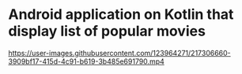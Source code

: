 # Android application on Kotlin that display list of popular movies


https://user-images.githubusercontent.com/123964271/217306660-3909bf17-415d-4c91-b619-3b485e691790.mp4

